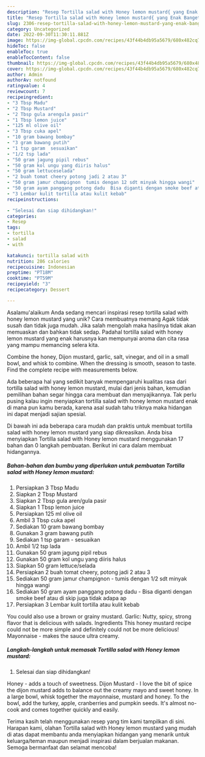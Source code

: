 ```yaml
---
description: "Resep Tortilla salad with Honey lemon mustard{ yang Enak Banget"
title: "Resep Tortilla salad with Honey lemon mustard{ yang Enak Banget"
slug: 2306-resep-tortilla-salad-with-honey-lemon-mustard-yang-enak-banget
category: Uncategorized
date: 2022-09-30T11:30:11.881Z
image: https://img-global.cpcdn.com/recipes/43f44b4db95a5679/680x482cq70/tortilla-salad-with-honey-lemon-mustard-foto-resep-utama.jpg
hideToc: false
enableToc: true
enableTocContent: false
thumbnail: https://img-global.cpcdn.com/recipes/43f44b4db95a5679/680x482cq70/tortilla-salad-with-honey-lemon-mustard-foto-resep-utama.jpg
cover: https://img-global.cpcdn.com/recipes/43f44b4db95a5679/680x482cq70/tortilla-salad-with-honey-lemon-mustard-foto-resep-utama.jpg
author: Admin
authorAv: notfound
ratingvalue: 4
reviewcount: 7
recipeingredient:
- "3 Tbsp Madu"
- "2 Tbsp Mustard"
- "2 Tbsp gula arengula pasir"
- "1 Tbsp lemon juice"
- "125 ml olive oil"
- "3 Tbsp cuka apel"
- "10 gram bawang bombay"
- "3 gram bawang putih"
- "1 tsp garam  sesuaikan"
- "1/2 tsp lada"
- "50 gram jagung pipil rebus"
- "50 gram kol ungu yang diiris halus"
- "50 gram lettuceselada"
- "2 buah tomat cheery potong jadi 2 atau 3"
- "50 gram jamur champignon  tumis dengan 12 sdt minyak hingga wangi"
- "50 gram ayam panggang potong dadu  Bisa diganti dengan smoke beef atau di skip juga tidak adapa ap"
- "3 Lembar kulit tortilla atau kulit kebab"
recipeinstructions:

- "Selesai dan siap dihidangkan!"
categories:
- Resep
tags:
- tortilla
- salad
- with

katakunci: tortilla salad with 
nutrition: 286 calories
recipecuisine: Indonesian
preptime: "PT18M"
cooktime: "PT59M"
recipeyield: "3"
recipecategory: Dessert

---
```



Asalamu'alaikum Anda sedang mencari inspirasi resep tortilla salad with honey lemon mustard yang unik? Cara membuatnya memang Agak tidak susah dan tidak juga mudah. Jika salah mengolah maka hasilnya tidak akan memuaskan dan bahkan tidak sedap. Padahal tortilla salad with honey lemon mustard yang enak harusnya kan mempunyai aroma dan cita rasa yang mampu memancing selera kita.


Combine the honey, Dijon mustard, garlic, salt, vinegar, and oil in a small bowl, and whisk to combine. When the dressing is smooth, season to taste. Find the complete recipe with measurements below.

Ada beberapa hal yang sedikit banyak mempengaruhi kualitas rasa dari tortilla salad with honey lemon mustard, mulai dari jenis bahan, kemudian pemilihan bahan segar hingga cara membuat dan menyajikannya. Tak perlu pusing kalau ingin menyiapkan tortilla salad with honey lemon mustard enak di mana pun kamu berada, karena asal sudah tahu triknya maka hidangan ini dapat menjadi sajian spesial.


Di bawah ini ada beberapa cara mudah dan praktis untuk membuat tortilla salad with honey lemon mustard yang siap dikreasikan. Anda bisa menyiapkan Tortilla salad with Honey lemon mustard menggunakan 17 bahan dan 0 langkah pembuatan. Berikut ini cara dalam membuat hidangannya.

<!--inarticleads1-->

##### Bahan-bahan dan bumbu yang diperlukan untuk pembuatan Tortilla salad with Honey lemon mustard:

1. Persiapkan 3 Tbsp Madu
1. Siapkan 2 Tbsp Mustard
1. Siapkan 2 Tbsp gula aren/gula pasir
1. Siapkan 1 Tbsp lemon juice
1. Persiapkan 125 ml olive oil
1. Ambil 3 Tbsp cuka apel
1. Sediakan 10 gram bawang bombay
1. Gunakan 3 gram bawang putih
1. Sediakan 1 tsp garam - sesuaikan
1. Ambil 1/2 tsp lada
1. Gunakan 50 gram jagung pipil rebus
1. Gunakan 50 gram kol ungu yang diiris halus
1. Siapkan 50 gram lettuce/selada
1. Persiapkan 2 buah tomat cheery, potong jadi 2 atau 3
1. Sediakan 50 gram jamur champignon - tumis dengan 1/2 sdt minyak hingga wangi
1. Sediakan 50 gram ayam panggang potong dadu - Bisa diganti dengan smoke beef atau di skip juga tidak adapa ap
1. Persiapkan 3 Lembar kulit tortilla atau kulit kebab


You could also use a brown or grainy mustard. Garlic: Nutty, spicy, strong flavor that is delicious with salads. Ingredients This honey mustard recipe could not be more simple and definitely could not be more delicious! Mayonnaise - makes the sauce ultra creamy. 

<!--inarticleads2-->

##### Langkah-langkah untuk memasak Tortilla salad with Honey lemon mustard:


1. Selesai dan siap dihidangkan!

Honey - adds a touch of sweetness. Dijon Mustard - I love the bit of spice the dijon mustard adds to balance out the creamy mayo and sweet honey. In a large bowl, whisk together the mayonnaise, mustard and honey. To the bowl, add the turkey, apple, cranberries and pumpkin seeds. It&#39;s almost no-cook and comes together quickly and easily. 

Terima kasih telah menggunakan resep yang tim kami tampilkan di sini. Harapan kami, olahan Tortilla salad with Honey lemon mustard yang mudah di atas dapat membantu anda menyiapkan hidangan yang menarik untuk keluarga/teman maupun menjadi inspirasi dalam berjualan makanan. Semoga bermanfaat dan selamat mencoba!
